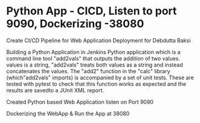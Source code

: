 # Python App - CICD, Listen to port 9090, Dockerizing -38080

Create CI/CD Pipeline for Web Application Deployment for Debdutta Baksi

Building a Python Application in Jenkins
Python application which is a command line tool "add2vals" that outputs the addition of two values. 
values is a string, "add2vals" treats both values as a string and instead concatenates the values. The "add2" function in the "calc" library (which"add2vals" imports) is accompanied by a set of unit tests. These are tested with pytest to check that this function works as expected and the results are savedto a JUnit XML report.

Created Python based Web Application listen on Port 9090

Dockerizing the WebApp & Run the App at 38080


